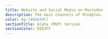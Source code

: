 ```yaml
---
title: Website and Social Media on Mastodon
description: The main channels of Mindplex.
color: bg-[#6D649F]
sectionTitle: Alpha (MVP) Version
sectionColor: EE83FF
---
```

